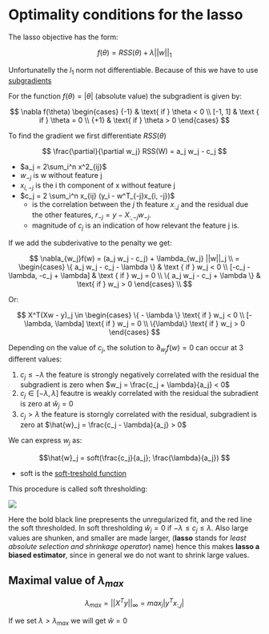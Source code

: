 # Optimality conditions for the lasso

The lasso objective has the form:

$$f(\theta) = RSS(\theta) + \lambda ||w||_1 $$

Unfortunatelly the $l_1$ norm not differentiable. Because of this we have to use [subgradients](subgradients.md)

For the function $f(\theta) = |\theta|$  (absolute value) the subgradient is given by:

$$
\nabla f(\theta) \begin{cases}
    {-1} & \text{ if } \theta < 0 \\
    [-1, 1] & \text { if } \theta = 0 \\
    {+1} & \text{ if } \theta > 0 
\end{cases}
$$

To find the gradient we first differentiate $RSS(\theta)$

$$
    \frac{\partial}{\partial w_j} RSS(W) = a_j w_j - c_j
$$

* $a_j = 2\sum_i^n x^2_{ij}$
* $w_{-j}$ is w without feature j
* $x_{i, -j}$ is the i th component of x without feature j
* $c_j = 2 \sum_i^n x_{ij} (y_i - w^T_{-j}x_{i, -j})$ 
  * is the correlation between the $j$ th feature $x_{:,j}$ and the residual due the other features, $r_{-j}= y - X_{:,-j} w_{-j}$.
  *  magnitude of $c_j$ is an indication of how relevant the feature j is. 

If we add the subderivative to the penalty we get:

$$
\nabla_{w_j}f(w) = (a_j w_j - c_j) + \lambda_{w_j} ||w||_j \\
= \begin{cases}
    \{  a_j w_j - c_j - \lambda \} & \text { if } w_j < 0 \\
    [-c_j - \lambda, -c_j + \lambda] & \text { if } w_j = 0 \\
    \{ a_j w_j - c_j + \lambda \} & \text{ if } w_j > 0
\end{cases} \\
$$

Or:

$$
X^T(Xw - y)_j \in \begin{cases}
    \{ - \lambda \} \text{ if } w_j < 0 \\
    [-\lambda, \lambda] \text{ if } w_j = 0 \\
    \{\lambda\} \text{ if } w_j > 0
\end{cases}
$$

Depending on the value of $c_j$, the solution to $\partial_{w_j} f(w)  = 0$ can occur at 3 different values:
1. $c_j \le -\lambda$ the feature is strongly negatively correlated with the residual the subgradient is zero when $w_j = \frac{c_j + \lambda}{a_j} < 0$ 
2. $c_j \in [-\lambda, \lambda]$ feautre is weakly correlated with the residual the subradient is zero at $\hat{w}_j = 0$
3. $c_j > \lambda$ the feature is storngly correlated with the residual, subgradient is zero at $\hat{w}_j = \frac{c_j - \lambda}{a_j} > 0$

We can express $w_j$ as:

$$\hat{w}_j = soft(\frac{c_j}{a_j}; \frac{\lambda}{a_j}) $$

* soft is the [soft-treshold function](soft_thresholding.md) 

This procedure is called soft thresholding:

![](../.images/machine_learning/soft_tresholding.png)

Here the bold black line prepresents the unregularized fit, and the red line the soft thresholded. In soft thresholding $\hat{w}_j = 0$ if $-\lambda \le c_j \le \lambda$. Also large values are shunken, and smaller are made larger, (**lasso** stands for *least absolute selection and shrinkage operator*) name) hence this makes **lasso a biased estimator**, since in general we do not want to shrink large values.

## Maximal value of $\lambda_{max}$

$$ \lambda_{max} =  ||X^Ty||_{\infty} = max_j |y^Tx_{:,j}|$$

If we set $\lambda > \lambda_{max}$ we will get $\hat{w} = 0$